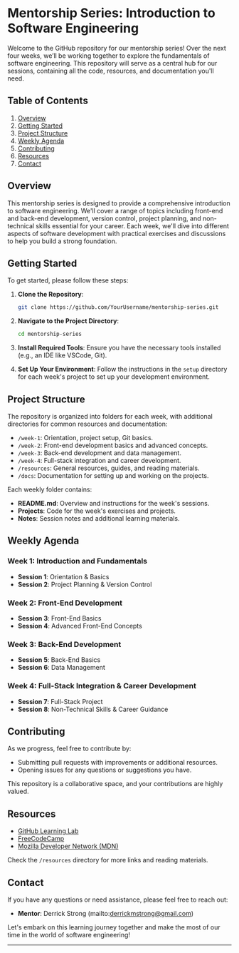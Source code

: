 # Mentorship Series: Introduction to Software Engineering

Welcome to the GitHub repository for our mentorship series! Over the next four weeks, we’ll be working together to explore the fundamentals of software engineering. This repository will serve as a central hub for our sessions, containing all the code, resources, and documentation you'll need.

## Table of Contents
1. [Overview](#overview)
2. [Getting Started](#getting-started)
3. [Project Structure](#project-structure)
4. [Weekly Agenda](#weekly-agenda)
5. [Contributing](#contributing)
6. [Resources](#resources)
7. [Contact](#contact)

## Overview

This mentorship series is designed to provide a comprehensive introduction to software engineering. We'll cover a range of topics including front-end and back-end development, version control, project planning, and non-technical skills essential for your career. Each week, we'll dive into different aspects of software development with practical exercises and discussions to help you build a strong foundation.

## Getting Started

To get started, please follow these steps:

1. **Clone the Repository**:
   ```bash
   git clone https://github.com/YourUsername/mentorship-series.git
   ```
2. **Navigate to the Project Directory**:
   ```bash
   cd mentorship-series
   ```
3. **Install Required Tools**: Ensure you have the necessary tools installed (e.g., an IDE like VSCode, Git).

4. **Set Up Your Environment**: Follow the instructions in the `setup` directory for each week's project to set up your development environment.

## Project Structure

The repository is organized into folders for each week, with additional directories for common resources and documentation:

- `/week-1`: Orientation, project setup, Git basics.
- `/week-2`: Front-end development basics and advanced concepts.
- `/week-3`: Back-end development and data management.
- `/week-4`: Full-stack integration and career development.
- `/resources`: General resources, guides, and reading materials.
- `/docs`: Documentation for setting up and working on the projects.

Each weekly folder contains:
- **README.md**: Overview and instructions for the week's sessions.
- **Projects**: Code for the week's exercises and projects.
- **Notes**: Session notes and additional learning materials.

## Weekly Agenda

### Week 1: Introduction and Fundamentals
- **Session 1**: Orientation & Basics
- **Session 2**: Project Planning & Version Control

### Week 2: Front-End Development
- **Session 3**: Front-End Basics
- **Session 4**: Advanced Front-End Concepts

### Week 3: Back-End Development
- **Session 5**: Back-End Basics
- **Session 6**: Data Management

### Week 4: Full-Stack Integration & Career Development
- **Session 7**: Full-Stack Project
- **Session 8**: Non-Technical Skills & Career Guidance

## Contributing

As we progress, feel free to contribute by:
- Submitting pull requests with improvements or additional resources.
- Opening issues for any questions or suggestions you have.

This repository is a collaborative space, and your contributions are highly valued.

## Resources

- [GitHub Learning Lab](https://lab.github.com/)
- [FreeCodeCamp](https://www.freecodecamp.org/)
- [Mozilla Developer Network (MDN)](https://developer.mozilla.org/)

Check the `/resources` directory for more links and reading materials.

## Contact

If you have any questions or need assistance, please feel free to reach out:

- **Mentor**: Derrick Strong (mailto:derrickmstrong@gmail.com)

Let's embark on this learning journey together and make the most of our time in the world of software engineering!

---